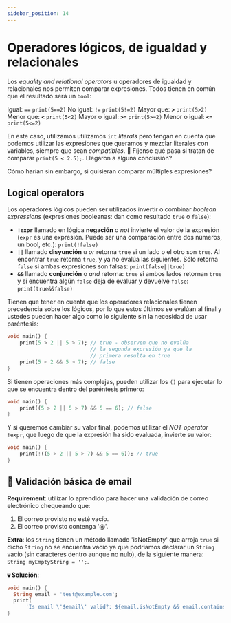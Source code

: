 ```yaml
---
sidebar_position: 14
---
```


# Operadores lógicos, de igualdad y relacionales

Los _equality and relational operators_ u operadores de igualdad y relacionales nos permiten comparar expresiones. Todos tienen en común que el resultado será un `bool`:

Igual: __`==`__ `print(5==2)`
No igual: __`!=`__ `print(5!=2)`
Mayor que: __`>`__ `print(5>2)`
Menor que: __`<`__ `print(5<2)`
Mayor o igual: __`>=`__ `print(5>=2)`
Menor o igual: __`<=`__ `print(5<=2)`

En este caso, utilizamos utilizamos `int` _literals_ pero tengan en cuenta que podemos utilizar las expresiones que queramos y mezclar literales con variables, siempre que sean _compatibles_. 🤨 Fíjense qué pasa si tratan de comparar `print(5 < 2.5);`. Llegaron a alguna conclusión?

Cómo harían sin embargo, si quisieran comparar múltiples expresiones?

## Logical operators

Los operadores lógicos pueden ser utilizados invertir o combinar _boolean expressions_ (expresiones booleanas: dan como resultado `true` o `false`):

- __`!expr`__ llamado en lógica __negación__ o _not_ invierte el valor de la expresión (`expr` es una expresión. Puede ser una comparación entre dos números, un bool, etc.): `print(!false)`
- __`||`__ llamado __disyunción__ u _or_ retorna `true` si un lado o el otro son `true`. Al encontrar `true` retorna `true`, y ya no evalúa las siguientes. Sólo retorna `false` si ambas expresiones son falsas: `print(false||true)`
- __`&&`__ llamado __conjunción__ o _and_ retorna: `true` si ambos lados retornan `true` y si encuentra algún `false` deja de evaluar y devuelve `false`:  `print(true&&false)`

Tienen que tener en cuenta que los operadores relacionales tienen precedencia sobre los lógicos, por lo que estos últimos se evalúan al final y ustedes pueden hacer algo como lo siguiente sin la necesidad de usar paréntesis:

```dart
void main() {
    print(5 > 2 || 5 > 7); // true - observen que no evalúa
                           // la segunda expresión ya que la
                           // primera resulta en true
    print(5 < 2 && 5 > 7); // false
}
```

Si tienen operaciones más complejas, pueden utilizar los `()` para ejecutar lo que se encuentra dentro del paréntesis primero:

```dart
void main() {
    print((5 > 2 || 5 > 7) && 5 == 6); // false
}
```

Y si queremos cambiar su valor final, podemos utilizar el _NOT operator_ `!expr`, que luego de que la expresión ha sido evaluada, invierte su valor:

```dart
void main() {
    print(!((5 > 2 || 5 > 7) && 5 == 6)); // true
}
```

## 💪 Validación básica de email

__Requirement__: utilizar lo aprendido para hacer una validación de correo electrónico chequeando que:

1. El correo provisto no esté vacío.
2. El correo provisto contenga '@'.

__Extra__: los `String` tienen un método llamado 'isNotEmpty' que arroja `true` si dicho `String` no se encuentra vacío ya que podríamos declarar un `String` vacío (sin caracteres dentro aunque no nulo), de la siguiente manera: `String myEmptyString = '';`.

__💀 Solución__:

```dart
void main() {
  String email = 'test@example.com';
  print(
      'Is email \'$email\' valid?: ${email.isNotEmpty && email.contains('@')}'); //
}
```

